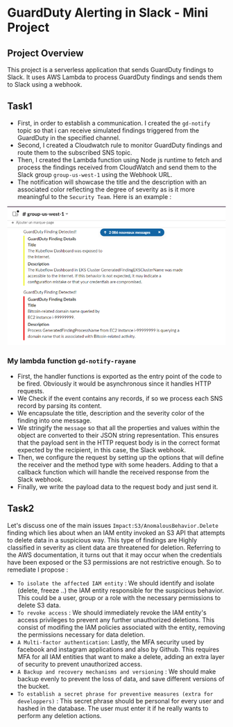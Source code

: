 # GuardDuty Alerting in Slack - Mini Project

## Project Overview
This project is a serverless application that sends GuardDuty findings to Slack. It uses AWS Lambda to process GuardDuty findings and sends them to Slack using a webhook.

## Task1

 - First, in order to establish a communication. I created the `gd-notify` topic so that i can receive simulated findings triggered from the GuardDuty in the specified channel.
 - Second, I created a Cloudwatch rule to monitor GuardDuty findings and route them to the subscribed SNS topic.
 - Then, I created the Lambda function using Node js runtime to fetch and process the findings received from CloudWatch and send them to the Slack group `group-us-west-1` using the Webhook URL.
 - The notification will showcase the title and the description with an associated color reflecting the degree of severity as is it more meaningful to the `Security Team`. Here is an example :

![IMAGE ALT TEXT HERE](Capture.png)

### My lambda function `gd-notify-rayane`
- First, the handler functions is exported as the entry point of the code to be fired. Obviously it would be asynchronous since it handles HTTP requests.
- We Check if the event contains any records, if so we process each SNS record by parsing its content.
- We encapsulate the title, description and the severity color of the finding into one message.
- We stringify the `message` so that all the properties and values within the object are converted to their JSON string representation. This ensures that the payload sent in the HTTP request body is in the correct format expected by the recipient, in this case, the Slack webhook.
- Then, we configure the request by setting up the options that will define the receiver and the method type with some headers. Adding to that a callback function which will handle the received response from the Slack webhook.
- Finally, we  write the payload data to the request body and just send it.

## Task2

Let's discuss one of the main issues `Impact:S3/AnomalousBehavior.Delete` finding which lies about when an IAM entity invoked an S3 API that attempts to delete data in a suspicious way. This type of findings are Highly classified in severity as client data are threatened for deletion. 
Referring to the AWS documentation, it turns out that it may occur when the credentials have been exposed or the S3 permissions are not restrictive enough. So to remediate I propose : 
* `To isolate the affected IAM entity` : We should identify and isolate (delete, freeze ..) the IAM entity responsible for the suspicious behavior. This could be a user, group or a role with the necessary permissions to delete S3 data.
* `To revoke access` : We should immediately revoke the IAM entity's access privileges to prevent any further unauthorized deletions. This consist of modifing the IAM policies associated with the entity, removing the permissions necessary for data deletion.
* `A Multi-factor authentication`: Lastly, the MFA security used by facebook and instagram applications and also by Github. This requires MFA for all IAM entities that want to make a delete, adding an extra layer of security to prevent unauthorized access.
* `A Backup and recovery mechanisms and versioning` : We should make backup evenly to prevent the loss of data, and save different versions of the bucket.
* `To establish a secret phrase for preventive measures (extra for developpers)` : This secret phrase should be personal for every user and hashed in the database. The user must enter it if he really wants to perform any deletion actions.
